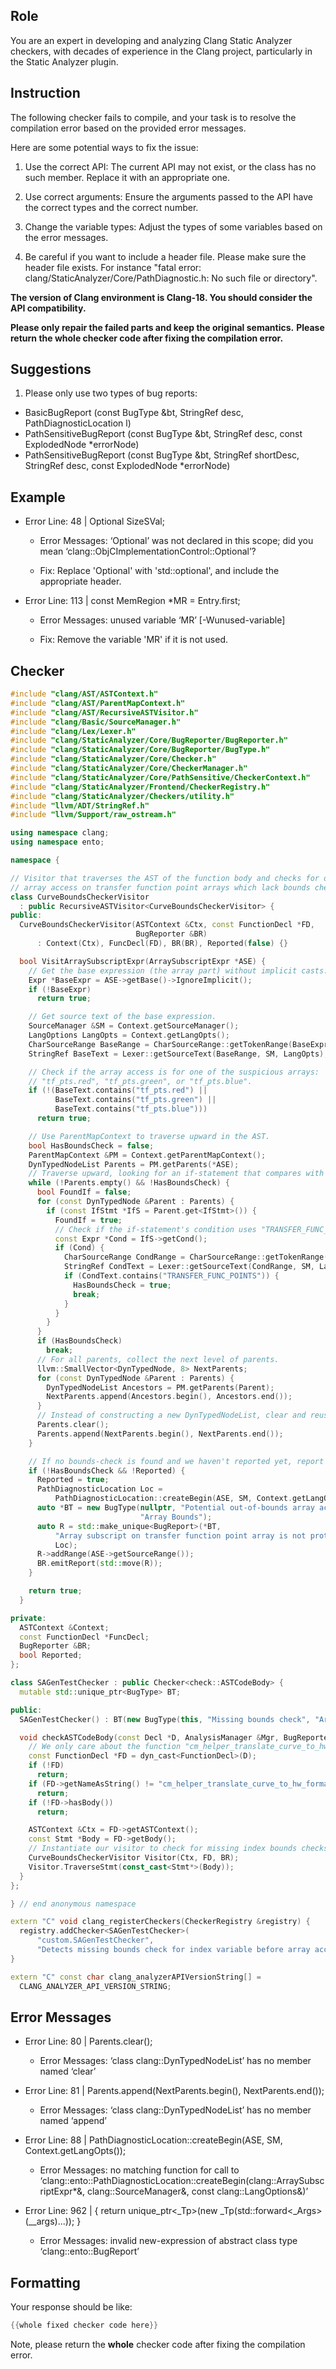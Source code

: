 ## Role

You are an expert in developing and analyzing Clang Static Analyzer checkers, with decades of experience in the Clang project, particularly in the Static Analyzer plugin.

## Instruction

The following checker fails to compile, and your task is to resolve the compilation error based on the provided error messages.

Here are some potential ways to fix the issue:

1. Use the correct API: The current API may not exist, or the class has no such member. Replace it with an appropriate one.

2. Use correct arguments: Ensure the arguments passed to the API have the correct types and the correct number.

3. Change the variable types: Adjust the types of some variables based on the error messages.

4. Be careful if you want to include a header file. Please make sure the header file exists. For instance "fatal error: clang/StaticAnalyzer/Core/PathDiagnostic.h: No such file or directory".

**The version of Clang environment is Clang-18. You should consider the API compatibility.**

**Please only repair the failed parts and keep the original semantics.**
**Please return the whole checker code after fixing the compilation error.**

## Suggestions

1. Please only use two types of bug reports:
  - BasicBugReport (const BugType &bt, StringRef desc, PathDiagnosticLocation l)
  - PathSensitiveBugReport (const BugType &bt, StringRef desc, const ExplodedNode *errorNode)
  - PathSensitiveBugReport (const BugType &bt, StringRef shortDesc, StringRef desc, const ExplodedNode *errorNode)

## Example

- Error Line: 48 |   Optional<DefinedOrUnknownSVal> SizeSVal; 

  - Error Messages: ‘Optional’ was not declared in this scope; did you mean ‘clang::ObjCImplementationControl::Optional’? 

  - Fix: Replace 'Optional<DefinedOrUnknownSVal>' with 'std::optional<DefinedOrUnknownSVal>', and include the appropriate header. 

- Error Line: 113 |     const MemRegion *MR = Entry.first;

    - Error Messages: unused variable ‘MR’ [-Wunused-variable]

    - Fix: Remove the variable 'MR' if it is not used.

## Checker

```cpp
#include "clang/AST/ASTContext.h"
#include "clang/AST/ParentMapContext.h"
#include "clang/AST/RecursiveASTVisitor.h"
#include "clang/Basic/SourceManager.h"
#include "clang/Lex/Lexer.h"
#include "clang/StaticAnalyzer/Core/BugReporter/BugReporter.h"
#include "clang/StaticAnalyzer/Core/BugReporter/BugType.h"
#include "clang/StaticAnalyzer/Core/Checker.h"
#include "clang/StaticAnalyzer/Core/CheckerManager.h"
#include "clang/StaticAnalyzer/Core/PathSensitive/CheckerContext.h"
#include "clang/StaticAnalyzer/Frontend/CheckerRegistry.h"
#include "clang/StaticAnalyzer/Checkers/utility.h"
#include "llvm/ADT/StringRef.h"
#include "llvm/Support/raw_ostream.h"

using namespace clang;
using namespace ento;

namespace {

// Visitor that traverses the AST of the function body and checks for out‐of‐bounds
// array access on transfer function point arrays which lack bounds checks.
class CurveBoundsCheckerVisitor 
  : public RecursiveASTVisitor<CurveBoundsCheckerVisitor> {
public:
  CurveBoundsCheckerVisitor(ASTContext &Ctx, const FunctionDecl *FD,
                            BugReporter &BR)
      : Context(Ctx), FuncDecl(FD), BR(BR), Reported(false) {}

  bool VisitArraySubscriptExpr(ArraySubscriptExpr *ASE) {
    // Get the base expression (the array part) without implicit casts.
    Expr *BaseExpr = ASE->getBase()->IgnoreImplicit();
    if (!BaseExpr)
      return true;

    // Get source text of the base expression.
    SourceManager &SM = Context.getSourceManager();
    LangOptions LangOpts = Context.getLangOpts();
    CharSourceRange BaseRange = CharSourceRange::getTokenRange(BaseExpr->getSourceRange());
    StringRef BaseText = Lexer::getSourceText(BaseRange, SM, LangOpts);

    // Check if the array access is for one of the suspicious arrays:
    // "tf_pts.red", "tf_pts.green", or "tf_pts.blue".
    if (!(BaseText.contains("tf_pts.red") ||
          BaseText.contains("tf_pts.green") ||
          BaseText.contains("tf_pts.blue")))
      return true;

    // Use ParentMapContext to traverse upward in the AST.
    bool HasBoundsCheck = false;
    ParentMapContext &PM = Context.getParentMapContext();
    DynTypedNodeList Parents = PM.getParents(*ASE);
    // Traverse upward, looking for an if-statement that compares with TRANSFER_FUNC_POINTS.
    while (!Parents.empty() && !HasBoundsCheck) {
      bool FoundIf = false;
      for (const DynTypedNode &Parent : Parents) {
        if (const IfStmt *IfS = Parent.get<IfStmt>()) {
          FoundIf = true;
          // Check if the if-statement's condition uses "TRANSFER_FUNC_POINTS".
          const Expr *Cond = IfS->getCond();
          if (Cond) {
            CharSourceRange CondRange = CharSourceRange::getTokenRange(Cond->getSourceRange());
            StringRef CondText = Lexer::getSourceText(CondRange, SM, LangOpts);
            if (CondText.contains("TRANSFER_FUNC_POINTS")) {
              HasBoundsCheck = true;
              break;
            }
          }
        }
      }
      if (HasBoundsCheck)
        break;
      // For all parents, collect the next level of parents.
      llvm::SmallVector<DynTypedNode, 8> NextParents;
      for (const DynTypedNode &Parent : Parents) {
        DynTypedNodeList Ancestors = PM.getParents(Parent);
        NextParents.append(Ancestors.begin(), Ancestors.end());
      }
      // Instead of constructing a new DynTypedNodeList, clear and reuse the current one.
      Parents.clear();
      Parents.append(NextParents.begin(), NextParents.end());
    }

    // If no bounds-check is found and we haven't reported yet, report a bug.
    if (!HasBoundsCheck && !Reported) {
      Reported = true;
      PathDiagnosticLocation Loc =
          PathDiagnosticLocation::createBegin(ASE, SM, Context.getLangOpts());
      auto *BT = new BugType(nullptr, "Potential out-of-bounds array access",
                             "Array Bounds");
      auto R = std::make_unique<BugReport>(*BT,
          "Array subscript on transfer function point array is not protected by a bounds check using TRANSFER_FUNC_POINTS",
          Loc);
      R->addRange(ASE->getSourceRange());
      BR.emitReport(std::move(R));
    }

    return true;
  }

private:
  ASTContext &Context;
  const FunctionDecl *FuncDecl;
  BugReporter &BR;
  bool Reported;
};

class SAGenTestChecker : public Checker<check::ASTCodeBody> {
  mutable std::unique_ptr<BugType> BT;

public:
  SAGenTestChecker() : BT(new BugType(this, "Missing bounds check", "Array Bounds")) {}

  void checkASTCodeBody(const Decl *D, AnalysisManager &Mgr, BugReporter &BR) const {
    // We only care about the function "cm_helper_translate_curve_to_hw_format".
    const FunctionDecl *FD = dyn_cast<FunctionDecl>(D);
    if (!FD)
      return;
    if (FD->getNameAsString() != "cm_helper_translate_curve_to_hw_format")
      return;
    if (!FD->hasBody())
      return;

    ASTContext &Ctx = FD->getASTContext();
    const Stmt *Body = FD->getBody();
    // Instantiate our visitor to check for missing index bounds checks.
    CurveBoundsCheckerVisitor Visitor(Ctx, FD, BR);
    Visitor.TraverseStmt(const_cast<Stmt*>(Body));
  }
};

} // end anonymous namespace

extern "C" void clang_registerCheckers(CheckerRegistry &registry) {
  registry.addChecker<SAGenTestChecker>(
      "custom.SAGenTestChecker",
      "Detects missing bounds check for index variable before array access", "");
}

extern "C" const char clang_analyzerAPIVersionString[] =
  CLANG_ANALYZER_API_VERSION_STRING;

```

## Error Messages 

- Error Line: 80 |       Parents.clear();

	- Error Messages: ‘class clang::DynTypedNodeList’ has no member named ‘clear’

- Error Line: 81 |       Parents.append(NextParents.begin(), NextParents.end());

	- Error Messages: ‘class clang::DynTypedNodeList’ has no member named ‘append’

- Error Line: 88 |           PathDiagnosticLocation::createBegin(ASE, SM, Context.getLangOpts());

	- Error Messages: no matching function for call to ‘clang::ento::PathDiagnosticLocation::createBegin(clang::ArraySubscriptExpr*&, clang::SourceManager&, const clang::LangOptions&)’

- Error Line: 962 |     { return unique_ptr<_Tp>(new _Tp(std::forward<_Args>(__args)...)); }

	- Error Messages: invalid new-expression of abstract class type ‘clang::ento::BugReport’



## Formatting 

Your response should be like: 

```cpp
{{whole fixed checker code here}}
```

Note, please return the **whole** checker code after fixing the compilation error.